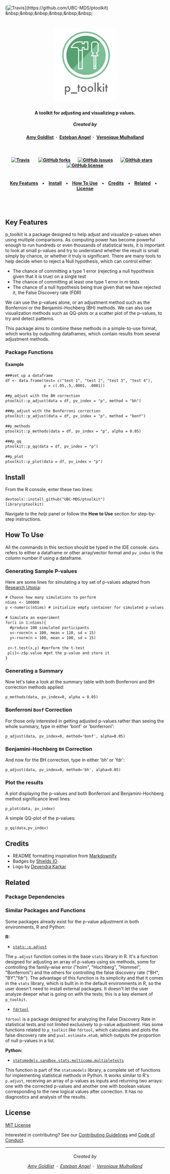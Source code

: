 
[![Travis](https://img.shields.io/travis/UBC-MDS/ptoolkit.svg?)](https://github.com/UBC-MDS/ptoolkit)
&nbsp;&nbsp;&nbsp;&nbsp;&nbsp;&nbsp;

<h5 align="center">
  <br>
<img src="doc/pictures/p_toolkit_logo.png" alt="p_toolkit" width="200"></a>
<br>
</h5>

<h4 align="center">A toolkit for adjusting and visualizing p values</a>.</h4>

<h5 align="center">
Created by</a></h5>

<h4 align="center">

[Amy Goldlist](https://github.com/amygoldlist) &nbsp;&middot;&nbsp;
[Esteban Angel](https://github.com/estebanangelm) &nbsp;&middot;&nbsp;
[Veronique Mulholland](https://github.com/vmulholl)
</a></h4>

<br>
<h4 align="center">

[![Travis](https://img.shields.io/travis/UBC-MDS/ptoolkit.svg?style=social)](https://github.com/UBC-MDS/ptoolkit)
&nbsp;&nbsp;&nbsp;&nbsp;&nbsp;&nbsp;
[![GitHub forks](https://img.shields.io/github/forks/UBC-MDS/ptoolkit.svg?style=social)](https://github.com/UBC-MDS/ptoolkit/network)&nbsp;&nbsp;&nbsp;&nbsp;&nbsp;&nbsp;
[![GitHub issues](https://img.shields.io/github/issues/UBC-MDS/ptoolkit.svg?style=social)](https://github.com/UBC-MDS/ptoolkit/issues)&nbsp;&nbsp;&nbsp;&nbsp;&nbsp;&nbsp;
[![GitHub stars](https://img.shields.io/github/stars/UBC-MDS/ptoolkit.svg?style=social)](https://github.com/UBC-MDS/ptoolkit/stargazers)&nbsp;&nbsp;&nbsp;&nbsp;&nbsp;&nbsp;
[![GitHub license](https://img.shields.io/github/license/UBC-MDS/ptoolkit.svg?style=social)](https://github.com/UBC-MDS/ptoolkit/blob/master/LICENSE)
</a></h4>


<h1></h1>
<h4 align="center">
  <a href="#key-features">Key Features</a> &nbsp;&nbsp;&nbsp;•&nbsp;&nbsp;&nbsp;
  <a href="#install">Install</a> &nbsp;&nbsp;&nbsp;•&nbsp;&nbsp;&nbsp;
  <a href="#how-to-use">How To Use</a> &nbsp;&nbsp;&nbsp;•&nbsp;&nbsp;&nbsp;
  <a href="#credits">Credits</a> &nbsp;&nbsp;&nbsp;•&nbsp;&nbsp;&nbsp;
  <a href="#related">Related</a> &nbsp;&nbsp;&nbsp;•&nbsp;&nbsp;&nbsp;
  <a href="#license">License</a>
</h4>
<h1></h1>

<br>

## Key Features

p_toolkit is a package designed to help adjust and visualize p-values when using multiple comparisons.  As computing power has become powerful enough to run hundreds or even thousands of statistical tests, it is important to look at small p-values and try to understand whether the result is small simply by chance, or whether it truly is significant.  There are many tools to help decide when to reject a Null hypothesis, which can control either:

*  The chance of committing a type 1 error (rejecting a null hypothesis given that it is true) on a single test
* The chance of committing at least one type 1 error in *m* tests
* The chance of a null hypothesis being true given that we have rejected it, the False Discovery rate (FDR)

We can use the p-values alone, or an adjustment method such as the Bonferroni  or the Benjamini-Hochberg (BH) methods.  We can also use visualization methods such as QQ-plots or a scatter plot of the p-values, to try and detect patterns.

This package aims to combine these methods in a simple-to-use format, which works by outputting dataframes, which contain results from several adjustment methods.

### Package Functions


#### Example
```{R}
###set up a dataframe
df <- data.frame(test= c("test 1", "test 2", "test 3", "test 4"),
                 p = c(.05,.5,.0001, .0001))

##p_adjust with the BH correction
ptoolkit::p_adjust(data = df, pv_index = "p", method = "bh")

###p_adjust with the Bonferroni correction
ptoolkit::p_adjust(data = df, pv_index = "p", method = "bonf")

##p_methods
ptoolkit::p_methods(data = df, pv_index = "p", alpha = 0.05)

###p_qq
ptoolkit::p_qq(data = df, pv_index = "p")

##p_plot
ptoolkit::p_plot(data = df, pv_index = "p")
```


## Install

From the R console, enter these two lines:
```
devtools::install_github("UBC-MDS/ptoolkit")
library(ptoolkit)
```
Navigate to the *help* panel or follow the **How to Use** section for step-by-step instructions.

## How To Use

All the commands in this section should be typed in the IDE console. `data` refers to either a dataframe or other array/vector format and `pv_index` is the column number if using a dataframe.

### Generating Sample P-values
Here are some lines for simulating a toy set of p-values adapted from [Research Utopia](https://researchutopia.wordpress.com/2013/11/10/understanding-p-values-via-simulations/):

```
# Choose how many simulations to perform
nSims <- 100000
p <-numeric(nSims) # initialize empty container for simulated p-values

# Simulate an experiment
for(i in 1:nSims){
  #produce 100 simulated participants
  x<-rnorm(n = 100, mean = 110, sd = 15)
  y<-rnorm(n = 100, mean = 100, sd = 15)

 z<-t.test(x,y) #perform the t-test
 p[i]<-z$p.value #get the p-value and store it
}
```

### Generating a Summary

Now let's take a look at the summary table with both Bonferroni and BH correction methods applied:

```
p_methods(data, pv_index=0, alpha = 0.05)
```

### Bonferroni `Bonf` Correction

For those only interested in getting adjusted p-values rather than seeing the whole summary, type in either 'bonf' or 'bonferroni':

```
p_adjust(data, pv_index=0, method='bonf', alpha=0.05)
```

### Benjamini-Hochberg `BH` Correction

And now for the BH correction, type in either 'bh' or 'fdr':

```
p_adjust(data, pv_index=0, method='bh', alpha=0.05)
```
### Plot the results

A plot displaying the p-values and both Bonferroni and Benjamini-Hochberg method significance level lines:

```
p_plot(data, pv_index)
```
A simple QQ-plot of the p-values:
```
p_qq(data,pv_index)
```



## Credits

* README formatting inspiration from  [Markdownify](https://github.com/amitmerchant1990/electron-markdownify/blob/master/README.md#key-features)
* Badges by [Shields IO](https://shields.io/)
* Logo by [Devendra Karkar](https://www.iconfinder.com/dev-patel)


## Related

### Package Dependencies

### Similar Packages and Functions

Some packages already exist for the p-value adjustment in both environments, R and Python:

**R:**

* [`stats::p.adjust`](https://www.rdocumentation.org/packages/stats/versions/3.4.3)

The `p.adjust` function comes in the base `stats` library in R. It's a function designed for adjusting an array of p-values using six methods, some for controlling the family-wise error ("holm", "Hochberg", "Hommel", "Bonferroni") and the others for controlling the false discovery rate ("BH", "BY","fdr"). The advantage of this function is its simplicity and that it comes in the `stats` library, which is built in in the default environments in R, so the user doesn't need to install external packages. It doesn't let the user analyze deeper what is going on with the tests; this is a key element of `p_toolkit`.

* [`fdrtool`](https://www.rdocumentation.org/packages/fdrtool/versions/1.2.15)

`fdrtool` is a package designed for analyzing the False Discovery Rate in statistical tests and not limited exclusively to p-value adjustment. Has some functions related to `p_toolkit` like `fdrtool`, which calculates and plots the false discovery rate and `pval.estimate.eta0`, which outputs the proportion of null p-values in a list.


**Python:**

* [`statsmodels.sandbox.stats.multicomp.multipletests`](http://www.statsmodels.org/devel/generated/statsmodels.sandbox.stats.multicomp.multipletests.html#statsmodels.sandbox.stats.multicomp.multipletests)

This function is part of the `statsmodels` library, a complete set of functions for implementing statistical methods in Python. It works similar to R's `p.adjust`, receiving an array of p-values as inputs and returning two arrays: one with the corrected p-values and another one with boolean values corresponding to the new logical values after correction. It has no diagnostics and analysis of the results.

## License

[MIT License](https://github.com/UBC-MDS/p_toolkit_R/blob/master/LICENSE)

Interested in contributing?
See our [Contributing Guidelines](https://github.com/UBC-MDS/p_toolkit_R/blob/master/CONTRIBUTING.md) and [Code of Conduct](https://github.com/UBC-MDS/p_toolkit_R/blob/master/Conduct.md).

---
<h6 align="center">
Created by

[Amy Goldlist](https://github.com/amygoldlist) &nbsp;&middot;&nbsp;
[Esteban Angel](https://github.com/estebanangelm) &nbsp;&middot;&nbsp;
[Veronique Mulholland](https://github.com/vmulholl)
</a></h4>
